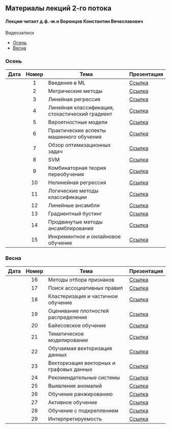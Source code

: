 ## Материалы лекций 2-го потока 
#### Лекции читает д.ф.-м.н Воронцов Константин Вячеславович

Видеозаписи
* [Осень](https://disk.yandex.ru/d/9BE2aDweTw26AA)
* [Весна](https://disk.yandex.ru/d/Y_SzROjOAc4xPg)

### Осень

| Дата | Номер | Тема | Презентация |
| :---: | :---: | --- | --- |
|  | 1 | Введение в ML |  [Ссылка](https://github.com/MSU-ML-COURSE/ML-COURSE-24-25/blob/main/slides/2_stream/msu24-intro.pdf) | 
|  | 2 | Метрические методы |  [Ссылка](https://github.com/MSU-ML-COURSE/ML-COURSE-24-25/blob/main/slides/2_stream/msu24-metric.pdf) | 
|  | 3 | Линейная регрессия |  [Ссылка](https://github.com/MSU-ML-COURSE/ML-COURSE-24-25/blob/main/slides/2_stream/msu24-lin-regr.pdf) | 
|  | 4 | Линейная классификация, стохастический градиент |  [Ссылка](https://github.com/MSU-ML-COURSE/ML-COURSE-24-25/blob/main/slides/2_stream/msu24-lin-sg.pdf) | 
|  | 5 | Вероятностные модели |  [Ссылка](https://github.com/MSU-ML-COURSE/ML-COURSE-24-25/blob/main/slides/2_stream/msu24-mle.pdf) | 
|  | 6 | Практические аспекты машинного обучения |  [Ссылка](https://github.com/MSU-ML-COURSE/ML-COURSE-24-25/blob/main/slides/2_stream/msu24-pre-posl.pdf) | 
|  | 7 | Обзор оптимизационных задач |  [Ссылка](https://github.com/MSU-ML-COURSE/ML-COURSE-24-25/blob/main/slides/2_stream/msu24-opt-survey.pdf) | 
|  | 8 | SVM |  [Ссылка](https://github.com/MSU-ML-COURSE/ML-COURSE-24-25/blob/main/slides/2_stream/msu24-svm.pdf) | 
|  | 9 | Комбинаторная теория переобучения |  [Ссылка](https://github.com/MSU-ML-COURSE/ML-COURSE-24-25/blob/main/slides/2_stream/msu24-overfitting.pdf) | 
|  | 10 | Нелинейная регрессия |  [Ссылка](https://github.com/MSU-ML-COURSE/ML-COURSE-24-25/blob/main/slides/2_stream/msu24-nonlin-regr.pdf) | 
|  | 11 |  Логические методы классификации |  [Ссылка](https://github.com/MSU-ML-COURSE/ML-COURSE-24-25/blob/main/slides/2_stream/msu24-logic.pdf) | 
|  | 12 |  Линейные ансамбли |  [Ссылка](https://github.com/MSU-ML-COURSE/ML-COURSE-24-25/blob/main/slides/2_stream/msu24-compos1.pdf) | 
|  | 13 |  Градиентный бустинг |  [Ссылка](https://github.com/MSU-ML-COURSE/ML-COURSE-24-25/blob/main/slides/2_stream/msu24-compos2.pdf) | 
|  | 14 |  Продвинутые методы ансамблирования |  [Ссылка](https://github.com/MSU-ML-COURSE/ML-COURSE-24-25/blob/main/slides/2_stream/msu24-compos3.pdf) | 
|  | 15 |  Инкрементное и онлайновое обучение |  [Ссылка](https://github.com/MSU-ML-COURSE/ML-COURSE-24-25/blob/main/slides/2_stream/msu24-increment.pdf) | 


### Весна

| Дата | Номер | Тема | Презентация |
| :---: | :---: | --- | --- |
|  | 16 | Методы отбора признаков |  [Ссылка](https://github.com/MSU-ML-COURSE/ML-COURSE-24-25/blob/main/slides/2_stream/msu25-featuresel.pdf) | 
|  | 17 | Поиск ассоциативных правил |  [Ссылка](https://github.com/MSU-ML-COURSE/ML-COURSE-24-25/blob/main/slides/2_stream/msu25-assoc.pdf) | 
|  | 18 | Кластеризация и частичное обучение |  [Ссылка](https://github.com/MSU-ML-COURSE/ML-COURSE-24-25/blob/main/slides/2_stream/msu25-cluster.pdf) | 
|  | 19 | Оценивание плотностей распределения |  [Ссылка](https://github.com/MSU-ML-COURSE/ML-COURSE-24-25/blob/main/slides/2_stream/msu25-density.pdf) | 
|  | 20 | Байесовское обучение |  [Ссылка](https://github.com/MSU-ML-COURSE/ML-COURSE-24-25/blob/main/slides/2_stream/msu25-bayes-latent.pdf) | 
|  | 21 | Тематическое моделирование |  [Ссылка](https://github.com/MSU-ML-COURSE/ML-COURSE-24-25/blob/main/slides/2_stream/msu25-tm.pdf) |
|  | 22 | Обучаемая векторизация данных |  [Ссылка](https://github.com/MSU-ML-COURSE/ML-COURSE-24-25/blob/main/slides/2_stream/msu25-vectorize.pdf) |
|  | 23 | Векторизация векторных и графовых данных |  [Ссылка](https://github.com/MSU-ML-COURSE/ML-COURSE-24-25/blob/main/slides/2_stream/msu25-graph-text.pdf) |
|  | 24 | Рекомендательные системы |  [Ссылка](https://github.com/MSU-ML-COURSE/ML-COURSE-24-25/blob/main/slides/2_stream/msu25-rs-mf.pdf) |
|  | 25 | Выявление аномалий |  [Ссылка](https://github.com/MSU-ML-COURSE/ML-COURSE-24-25/blob/main/slides/2_stream/msu25-outlier.pdf) |
|  | 26 | Обучение ранжированию |  [Ссылка](https://github.com/MSU-ML-COURSE/ML-COURSE-24-25/blob/main/slides/2_stream/msu25-ranking.pdf) |
|  | 27 | Активное обучение |  [Ссылка](https://github.com/MSU-ML-COURSE/ML-COURSE-24-25/blob/main/slides/2_stream/msu25-active.pdf) |
|  | 28 | Обучение с подкреплением |  [Ссылка](https://github.com/MSU-ML-COURSE/ML-COURSE-24-25/blob/main/slides/2_stream/msu25-reinforce.pdf) |
|  | 29 | Интерпретируемость |  [Ссылка](https://github.com/MSU-ML-COURSE/ML-COURSE-24-25/blob/main/slides/2_stream/msu25-xai.pdf) |





